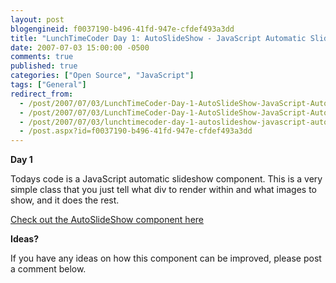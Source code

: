 ```yaml
---
layout: post
blogengineid: f0037190-b496-41fd-947e-cfdef493a3dd
title: "LunchTimeCoder Day 1: AutoSlideShow - JavaScript Automatic SlideShow Class"
date: 2007-07-03 15:00:00 -0500
comments: true
published: true
categories: ["Open Source", "JavaScript"]
tags: ["General"]
redirect_from: 
  - /post/2007/07/03/LunchTimeCoder-Day-1-AutoSlideShow-JavaScript-Automatic-SlideShow-Class.aspx
  - /post/2007/07/03/LunchTimeCoder-Day-1-AutoSlideShow-JavaScript-Automatic-SlideShow-Class
  - /post/2007/07/03/lunchtimecoder-day-1-autoslideshow-javascript-automatic-slideshow-class
  - /post.aspx?id=f0037190-b496-41fd-947e-cfdef493a3dd
---
```

<!-- more -->

**Day 1**

Todays code is a JavaScript automatic slideshow component. This is a very simple class that you just tell what div to render within and what images to show, and it does the rest.

<A href="/download/lunchtimecoder/javascript/autoslideshow/">Check out the AutoSlideShow component here</A>

**Ideas?**

If you have any ideas on how this component can be improved, please post a comment below.
